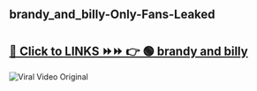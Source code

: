 
 ## brandy_and_billy-Only-Fans-Leaked

# <h2><a href="https://clipsfans.com/brandy_and_billy&ref=git">🔗 Click to LINKS ⏩⏩ 👉 🟢 brandy and billy </a></h2>

<a href="https://clipsfans.com/brandy_and_billy&ref=git" rel="nofollow" data-target="animated-image.originalLink"><img src="https://i.ibb.co.com/xMMVF88/686577567.gif" alt="Viral Video Original" style="max-width: 100%; display: inline-block;" data-target="animated-image.originalImage"></a>
